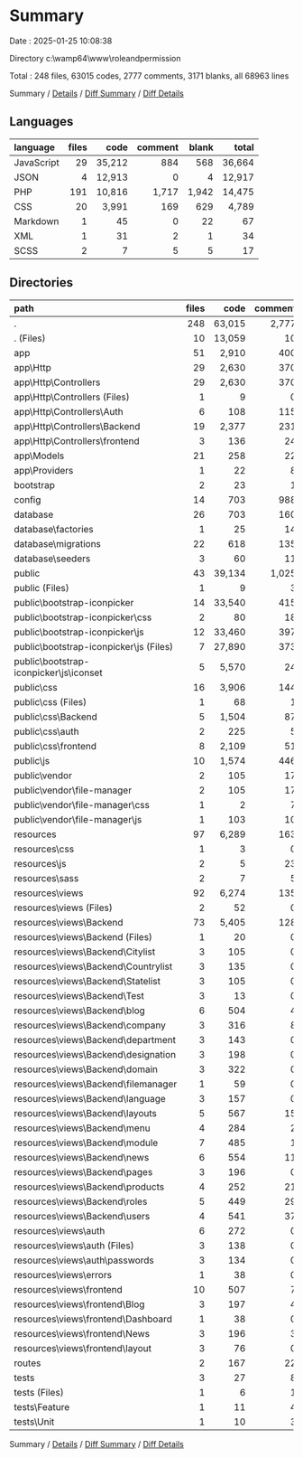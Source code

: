 # Summary

Date : 2025-01-25 10:08:38

Directory c:\\wamp64\\www\\roleandpermission

Total : 248 files,  63015 codes, 2777 comments, 3171 blanks, all 68963 lines

Summary / [Details](details.md) / [Diff Summary](diff.md) / [Diff Details](diff-details.md)

## Languages
| language | files | code | comment | blank | total |
| :--- | ---: | ---: | ---: | ---: | ---: |
| JavaScript | 29 | 35,212 | 884 | 568 | 36,664 |
| JSON | 4 | 12,913 | 0 | 4 | 12,917 |
| PHP | 191 | 10,816 | 1,717 | 1,942 | 14,475 |
| CSS | 20 | 3,991 | 169 | 629 | 4,789 |
| Markdown | 1 | 45 | 0 | 22 | 67 |
| XML | 1 | 31 | 2 | 1 | 34 |
| SCSS | 2 | 7 | 5 | 5 | 17 |

## Directories
| path | files | code | comment | blank | total |
| :--- | ---: | ---: | ---: | ---: | ---: |
| . | 248 | 63,015 | 2,777 | 3,171 | 68,963 |
| . (Files) | 10 | 13,059 | 10 | 44 | 13,113 |
| app | 51 | 2,910 | 400 | 758 | 4,068 |
| app\\Http | 29 | 2,630 | 370 | 651 | 3,651 |
| app\\Http\\Controllers | 29 | 2,630 | 370 | 651 | 3,651 |
| app\\Http\\Controllers (Files) | 1 | 9 | 0 | 4 | 13 |
| app\\Http\\Controllers\\Auth | 6 | 108 | 115 | 46 | 269 |
| app\\Http\\Controllers\\Backend | 19 | 2,377 | 231 | 565 | 3,173 |
| app\\Http\\Controllers\\frontend | 3 | 136 | 24 | 36 | 196 |
| app\\Models | 21 | 258 | 22 | 101 | 381 |
| app\\Providers | 1 | 22 | 8 | 6 | 36 |
| bootstrap | 2 | 23 | 1 | 5 | 29 |
| config | 14 | 703 | 988 | 309 | 2,000 |
| database | 26 | 703 | 160 | 146 | 1,009 |
| database\\factories | 1 | 25 | 14 | 6 | 45 |
| database\\migrations | 22 | 618 | 135 | 121 | 874 |
| database\\seeders | 3 | 60 | 11 | 19 | 90 |
| public | 43 | 39,134 | 1,025 | 1,176 | 41,335 |
| public (Files) | 1 | 9 | 3 | 6 | 18 |
| public\\bootstrap-iconpicker | 14 | 33,540 | 415 | 313 | 34,268 |
| public\\bootstrap-iconpicker\\css | 2 | 80 | 18 | 23 | 121 |
| public\\bootstrap-iconpicker\\js | 12 | 33,460 | 397 | 290 | 34,147 |
| public\\bootstrap-iconpicker\\js (Files) | 7 | 27,890 | 373 | 282 | 28,545 |
| public\\bootstrap-iconpicker\\js\\iconset | 5 | 5,570 | 24 | 8 | 5,602 |
| public\\css | 16 | 3,906 | 144 | 604 | 4,654 |
| public\\css (Files) | 1 | 68 | 1 | 11 | 80 |
| public\\css\\Backend | 5 | 1,504 | 87 | 231 | 1,822 |
| public\\css\\auth | 2 | 225 | 5 | 37 | 267 |
| public\\css\\frontend | 8 | 2,109 | 51 | 325 | 2,485 |
| public\\js | 10 | 1,574 | 446 | 250 | 2,270 |
| public\\vendor | 2 | 105 | 17 | 3 | 125 |
| public\\vendor\\file-manager | 2 | 105 | 17 | 3 | 125 |
| public\\vendor\\file-manager\\css | 1 | 2 | 7 | 1 | 10 |
| public\\vendor\\file-manager\\js | 1 | 103 | 10 | 2 | 115 |
| resources | 97 | 6,289 | 163 | 672 | 7,124 |
| resources\\css | 1 | 3 | 0 | 1 | 4 |
| resources\\js | 2 | 5 | 23 | 9 | 37 |
| resources\\sass | 2 | 7 | 5 | 5 | 17 |
| resources\\views | 92 | 6,274 | 135 | 657 | 7,066 |
| resources\\views (Files) | 2 | 52 | 0 | 12 | 64 |
| resources\\views\\Backend | 73 | 5,405 | 128 | 553 | 6,086 |
| resources\\views\\Backend (Files) | 1 | 20 | 0 | 4 | 24 |
| resources\\views\\Backend\\Citylist | 3 | 105 | 0 | 9 | 114 |
| resources\\views\\Backend\\Countrylist | 3 | 135 | 0 | 12 | 147 |
| resources\\views\\Backend\\Statelist | 3 | 105 | 0 | 9 | 114 |
| resources\\views\\Backend\\Test | 3 | 13 | 0 | 0 | 13 |
| resources\\views\\Backend\\blog | 6 | 504 | 4 | 34 | 542 |
| resources\\views\\Backend\\company | 3 | 316 | 8 | 32 | 356 |
| resources\\views\\Backend\\department | 3 | 143 | 0 | 12 | 155 |
| resources\\views\\Backend\\designation | 3 | 198 | 0 | 12 | 210 |
| resources\\views\\Backend\\domain | 3 | 322 | 0 | 17 | 339 |
| resources\\views\\Backend\\filemanager | 1 | 59 | 0 | 29 | 88 |
| resources\\views\\Backend\\language | 3 | 157 | 0 | 16 | 173 |
| resources\\views\\Backend\\layouts | 5 | 567 | 15 | 96 | 678 |
| resources\\views\\Backend\\menu | 4 | 284 | 2 | 24 | 310 |
| resources\\views\\Backend\\module | 7 | 485 | 1 | 40 | 526 |
| resources\\views\\Backend\\news | 6 | 554 | 11 | 33 | 598 |
| resources\\views\\Backend\\pages | 3 | 196 | 0 | 13 | 209 |
| resources\\views\\Backend\\products | 4 | 252 | 21 | 38 | 311 |
| resources\\views\\Backend\\roles | 5 | 449 | 29 | 61 | 539 |
| resources\\views\\Backend\\users | 4 | 541 | 37 | 62 | 640 |
| resources\\views\\auth | 6 | 272 | 0 | 57 | 329 |
| resources\\views\\auth (Files) | 3 | 138 | 0 | 27 | 165 |
| resources\\views\\auth\\passwords | 3 | 134 | 0 | 30 | 164 |
| resources\\views\\errors | 1 | 38 | 0 | 4 | 42 |
| resources\\views\\frontend | 10 | 507 | 7 | 31 | 545 |
| resources\\views\\frontend\\Blog | 3 | 197 | 4 | 12 | 213 |
| resources\\views\\frontend\\Dashboard | 1 | 38 | 0 | 3 | 41 |
| resources\\views\\frontend\\News | 3 | 196 | 3 | 12 | 211 |
| resources\\views\\frontend\\layout | 3 | 76 | 0 | 4 | 80 |
| routes | 2 | 167 | 22 | 48 | 237 |
| tests | 3 | 27 | 8 | 13 | 48 |
| tests (Files) | 1 | 6 | 1 | 4 | 11 |
| tests\\Feature | 1 | 11 | 4 | 5 | 20 |
| tests\\Unit | 1 | 10 | 3 | 4 | 17 |

Summary / [Details](details.md) / [Diff Summary](diff.md) / [Diff Details](diff-details.md)